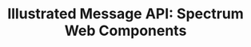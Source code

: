 ---
layout: api.njk
title: 'Illustrated Message API: Spectrum Web Components'
displayName: Illustrated Message
componentName: illustrated-message
tags:
  - component-api
---
